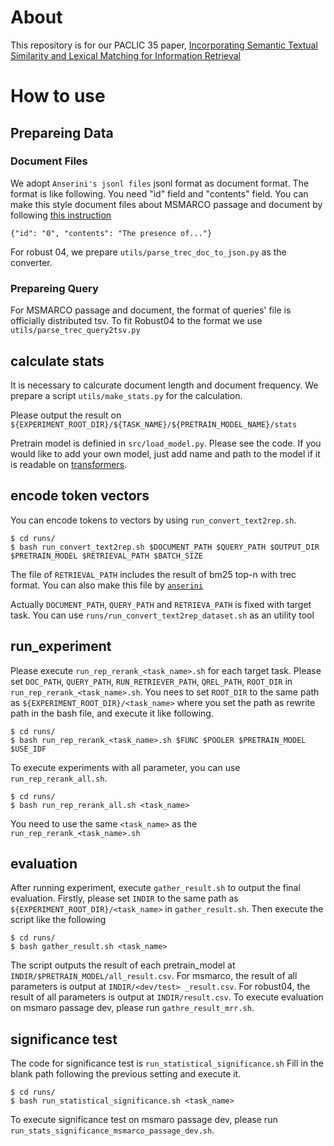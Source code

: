 # About
This repository is for our PACLIC 35 paper, [Incorporating Semantic Textual Similarity and Lexical Matching for Information Retrieval]() 

# How to use
## Prepareing Data
### Document Files
We adopt `Anserini's jsonl files` jsonl format as document format. The format is like following. You need "id" field and "contents" field. You can make this style document files about MSMARCO passage and document by following [this instruction](https://github.com/castorini/pyserini/blob/master/docs/experiments-msmarco-passage.md)
```
{"id": "0", "contents": "The presence of..."}
```
For robust 04, we prepare `utils/parse_trec_doc_to_json.py` as the converter.

### Prepareing Query
For MSMARCO passage and document, the format of queries' file is officially distributed tsv. To fit Robust04 to the format we use `utils/parse_trec_query2tsv.py`


## calculate stats
It is necessary to calcurate document length and document frequency. We prepare a script `utils/make_stats.py` for the calculation.

Please output the result on `${EXPERIMENT_ROOT_DIR}/${TASK_NAME}/${PRETRAIN_MODEL_NAME}/stats`

Pretrain model is definied in `src/load_model.py`. Please see the code. If you would like to add your own model, just add name and path to the model if it is readable on [transformers](https://github.com/huggingface/transformers).

## encode token vectors
You can encode tokens to vectors by using `run_convert_text2rep.sh`. 

```
$ cd runs/
$ bash run_convert_text2rep.sh $DOCUMENT_PATH $QUERY_PATH $OUTPUT_DIR $PRETRAIN_MODEL $RETRIEVAL_PATH $BATCH_SIZE
```

The file of `RETRIEVAL_PATH` includes the result of bm25 top-n with trec format. You can also make this file by [`anserini`](https://github.com/castorini/anserini)

Actually `DOCUMENT_PATH`, `QUERY_PATH` and `RETRIEVA_PATH` is fixed with target task. You can use `runs/run_convert_text2rep_dataset.sh` as an utility tool


## run_experiment
Please execute `run_rep_rerank_<task_name>.sh` for each target task. Please set `DOC_PATH`, `QUERY_PATH`, `RUN_RETRIEVER_PATH`, `QREL_PATH`, `ROOT_DIR` in `run_rep_rerank_<task_name>.sh`. You nees to set `ROOT_DIR` to the same path as `${EXPERIMENT_ROOT_DIR}/<task_name>` where you set the path as rewrite path in the bash file, and execute it like following.

```
$ cd runs/
$ bash run_rep_rerank_<task_name>.sh $FUNC $POOLER $PRETRAIN_MODEL $USE_IDF 
```

To execute experiments with all parameter, you can use `run_rep_rerank_all.sh`.

```
$ cd runs/
$ bash run_rep_rerank_all.sh <task_name>
```

You need to use the same `<task_name>` as the `run_rep_rerank_<task_name>.sh`


## evaluation
After running experiment, execute `gather_result.sh` to output the final evaluation. 
Firstly, please set `INDIR` to the same path as `${EXPERIMENT_ROOT_DIR}/<task_name>` in `gather_result.sh`. Then execute the script like the following

```
$ cd runs/
$ bash gather_result.sh <task_name>
```

The script outputs the result of each pretrain_model at `INDIR/$PRETRAIN_MODEL/all_result.csv`.
For msmarco, the result of all parameters is output at `INDIR/<dev/test> _result.csv`.
For robust04, the result of all parameters is output at `INDIR/result.csv`.
To execute evaluation on msmaro passage dev, please run `gathre_result_mrr.sh`.

## significance test
The code for significance test is `run_statistical_significance.sh`
Fill in the blank path following the previous setting and execute it.

```
$ cd runs/
$ bash run_statistical_significance.sh <task_name>
```

To execute significance test on msmaro passage dev, please run `run_stats_significance_msmarco_passage_dev.sh`.

